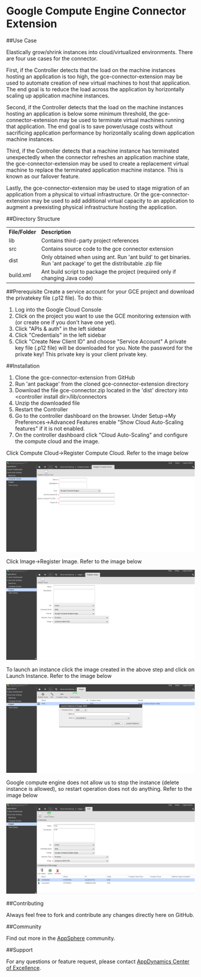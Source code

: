 Google Compute Engine Connector Extension
===========================================

##Use Case

Elastically grow/shrink instances into cloud/virtualized environments. There are four use cases for the connector. 

First, if the Controller detects that the load on the machine instances hosting an application is too high, the gce-connector-extension may be used to automate creation of new virtual machines to host that application. The end goal is to reduce the load across the application by horizontally scaling up application machine instances.

Second, if the Controller detects that the load on the machine instances hosting an application is below some minimum threshold, the gce-connector-extension may be used to terminate virtual machines running that application. The end goal is to save power/usage costs without sacrificing application performance by horizontally scaling down application machine instances.

Third, if the Controller detects that a machine instance has terminated unexpectedly when the connector refreshes an application machine state, the gce-connector-extension may be used to create a replacement virtual machine to replace the terminated application machine instance. This is known as our failover feature.

Lastly, the gce-connector-extension may be used to stage migration of an application from a physical to virtual infrastructure. Or the gce-connector-extension may be used to add additional virtual capacity to an application to augment a preexisting physical infrastructure hosting the application.   

##Directory Structure

<table><tbody>
<tr>
<th align="left"> File/Folder </th>
<th align="left"> Description </th>
</tr>
<tr>
<td class='confluenceTd'> lib </td>
<td class='confluenceTd'> Contains third-party project references </td>
</tr>
<tr>
<td class='confluenceTd'> src </td>
<td class='confluenceTd'> Contains source code to the gce connector extension </td>
</tr>
<tr>
<td class='confluenceTd'> dist </td>
<td class='confluenceTd'> Only obtained when using ant. Run 'ant build' to get binaries. Run 'ant package' to get the distributable .zip file </td>
</tr>
<tr>
<td class='confluenceTd'> build.xml </td>
<td class='confluenceTd'> Ant build script to package the project (required only if changing Java code) </td>
</tr>
</tbody>
</table>

##Prerequisite
Create a service account for your GCE project and download the privatekey file (.p12 file). To do this:

1. Log into the Google Cloud Console
2. Click on the project you want to use the GCE monitoring extension with (or create one if you don't have one yet).
3. Click "APIs & auth" in the left sidebar
4. Click "Credentials" in the left sidebar
5. Click "Create New Client ID" and choose "Service Account"
A private key file (.p12 file) will be downloaded for you. Note the password for the private key! This private key is your client private key.

##Installation

1. Clone the gce-connector-extension from GitHub
2. Run 'ant package' from the cloned gce-connector-extension directory
3. Download the file gce-connector.zip located in the 'dist' directory into \<controller install dir\>/lib/connectors
4. Unzip the downloaded file
5. Restart the Controller
6. Go to the controller dashboard on the browser. Under Setup->My Preferences->Advanced Features enable "Show Cloud Auto-Scaling features" if it is not enabled. 
7. On the controller dashboard click "Cloud Auto-Scaling" and configure the compute cloud and the image.

Click Compute Cloud->Register Compute Cloud. Refer to the image below

![alt tag](https://github.com/Appdynamics/gce-connector-extension/raw/master/gce_compute_cloud.png)

Click Image->Register Image. Refer to the image below

![alt tag](https://github.com/Appdynamics/gce-connector-extension/raw/master/gce_image.png)

To launch an instance click the image created in the above step and click on Launch Instance. Refer to the image below

![alt tag](https://github.com/Appdynamics/gce-connector-extension/raw/master/gce_launch_instance.png)

Google compute engine does not allow us to stop the instance (delete instance is allowed), so restart operation does not do anything. Refer to the image below

![alt tag](https://github.com/Appdynamics/gce-connector-extension/raw/master/gce_restart.png)


##Contributing

Always feel free to fork and contribute any changes directly here on GitHub.

##Community

Find out more in the [AppSphere]() community.

##Support

For any questions or feature request, please contact [AppDynamics Center of Excellence](mailto:ace-request@appdynamics.com).

